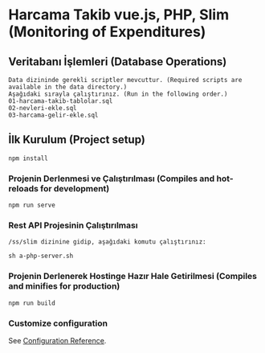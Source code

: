 # Harcama Takib vue.js, PHP, Slim (Monitoring of Expenditures)

## Veritabanı İşlemleri (Database Operations)

```
Data dizininde gerekli scriptler mevcuttur. (Required scripts are available in the data directory.)
Aşağıdaki sırayla çalıştırınız. (Run in the following order.)
01-harcama-takib-tablolar.sql
02-nevleri-ekle.sql
03-harcama-gelir-ekle.sql
```

## İlk Kurulum (Project setup)

```
npm install
```

### Projenin Derlenmesi ve Çalıştırılması (Compiles and hot-reloads for development)

```
npm run serve
```

### Rest API Projesinin Çalıştırılması

```
/ss/slim dizinine gidip, aşağıdaki komutu çalıştırınız:

sh a-php-server.sh
```

### Projenin Derlenerek Hostinge Hazır Hale Getirilmesi (Compiles and minifies for production)

```
npm run build
```

### Customize configuration

See [Configuration Reference](https://cli.vuejs.org/config/).
